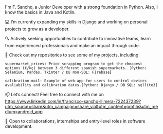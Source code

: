 I'm F. Sancho, a Junior Developer with a strong foundation in Python. Also, I know the basics in Java and Kotlin. 


💻 I’m currently expanding my skills in Django and working on personal projects to grow as a developer.

🔍 Actively seeking opportunities to contribute to innovative teams, learn from experienced professionals and make an impact through code.

📂 Check out my repositories to see some of my projects, including:

    supermarket_prices: Price scrapping program to get the cheapest options (€/kg) between 3 different spanish supermarkets. [Python: Selenium, Pandas, Tkinter / DB Non-SQL: Firebase]

    calibration-mail: Example of web-app for users to control devices avaliability and calibration dates.[Python: Django / DB SQL: sqllite3]

📫 Let’s connect! Feel free to connect with me on https://www.linkedin.com/in/francisco-sancho-llimera-722437239?utm_source=share&utm_campaign=share_via&utm_content=profile&utm_medium=android_app

🌟 Open to collaborations, internships and entry-level roles in software development.
